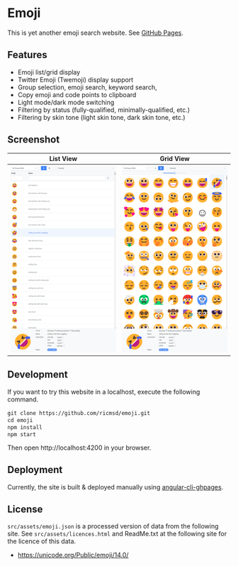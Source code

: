 # Emoji
This is yet another emoji search website. See [GitHub Pages](https://ricmsd.github.io/emoji/).

## Features
- Emoji list/grid display
- Twitter Emoji (Twemoji) display support
- Group selection, emoji search, keyword search, 
- Copy emoji and code points to clipboard
- Light mode/dark mode switching
- Filtering by status (fully-qualified, minimally-qualified, etc.)
- Filtering by skin tone (light skin tone, dark skin tone, etc.)

## Screenshot
|List View|Grid View|
|---|---|
|![emoji](https://raw.githubusercontent.com/ricmsd/emoji/main/docs/screenshot-light-list.png)|![emoji](https://raw.githubusercontent.com/ricmsd/emoji/main/docs/screenshot-light-grid.png)|

## Development
If you want to try this website in a localhost, execute the following command.

    git clone https://github.com/ricmsd/emoji.git
    cd emoji
    npm install
    npm start

Then open http://localhost:4200 in your browser.

## Deployment
Currently, the site is built & deployed manually using [angular-cli-ghpages](https://github.com/angular-schule/angular-cli-ghpages).

## License
`src/assets/emoji.json` is a processed version of data from the following site. See `src/assets/licences.html` and ReadMe.txt at the following site for the licence of this data.
- https://unicode.org/Public/emoji/14.0/
